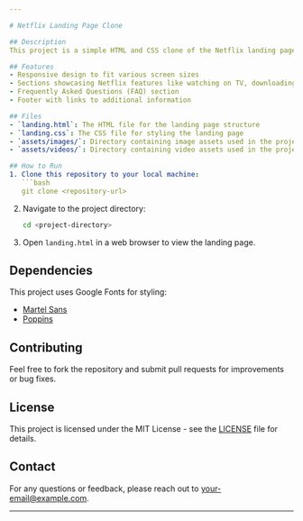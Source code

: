 ```yaml
---

# Netflix Landing Page Clone

## Description
This project is a simple HTML and CSS clone of the Netflix landing page. It includes the main visual elements and layout similar to the Netflix homepage, but with basic functionality.

## Features
- Responsive design to fit various screen sizes
- Sections showcasing Netflix features like watching on TV, downloading shows, and creating profiles for kids
- Frequently Asked Questions (FAQ) section
- Footer with links to additional information

## Files
- `landing.html`: The HTML file for the landing page structure
- `landing.css`: The CSS file for styling the landing page
- `assets/images/`: Directory containing image assets used in the project
- `assets/videos/`: Directory containing video assets used in the project

## How to Run
1. Clone this repository to your local machine:
   ```bash
   git clone <repository-url>
   ```

2. Navigate to the project directory:
   ```bash
   cd <project-directory>
   ```

3. Open `landing.html` in a web browser to view the landing page.

## Dependencies
This project uses Google Fonts for styling:
- [Martel Sans](https://fonts.google.com/specimen/Martel+Sans)
- [Poppins](https://fonts.google.com/specimen/Poppins)

## Contributing
Feel free to fork the repository and submit pull requests for improvements or bug fixes.

## License
This project is licensed under the MIT License - see the [LICENSE](LICENSE) file for details.

## Contact
For any questions or feedback, please reach out to [your-email@example.com](babaisarkar083@gmail.com).

---
```

